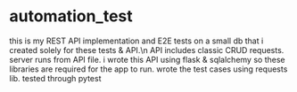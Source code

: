 # automation_test
this is my REST API implementation and E2E tests on a small db that i created solely for these tests & API.\n
API includes classic CRUD requests.
server runs from API file.
i wrote this API using flask & sqlalchemy so these libraries are required for the app to run.
wrote the test cases using requests lib.
tested through pytest
